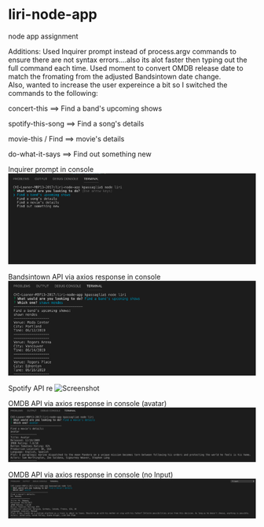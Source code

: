 # liri-node-app
node app assignment

Additions:
Used Inquirer prompt instead of process.argv commands to ensure there are not syntax errors....also its alot faster then typing out the full command each time.  Used moment to convert OMDB release date to match the fromating from the adjusted Bandsintown date change.    
Also, wanted to increase the user expereince a bit so I switched the commands to the following:

concert-this ==> Find a band's upcoming shows

spotify-this-song  ==>  Find a song's details

movie-this / Find  ==>  movie's details

do-what-it-says  ==>  Find out something new

Inquirer prompt in console
![Screenshot](inquirer.png)

Bandsintown API via axios response in console
![Screenshot](bandsintown.png)

Spotify API re
![Screenshot](#.png)

OMDB API via axios response in console (avatar)
![Screenshot](omdbavatar.png)

OMDB API via axios response in console (no Input)
![Screenshot](omdbempty.png)

